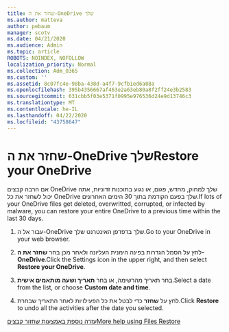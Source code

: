 ```yaml
---
title: שחזר את ה-OneDrive שלך
ms.author: matteva
author: pebaum
manager: scotv
ms.date: 04/21/2020
ms.audience: Admin
ms.topic: article
ROBOTS: NOINDEX, NOFOLLOW
localization_priority: Normal
ms.collection: Adm_O365
ms.custom: ''
ms.assetid: 8c07fc4e-98ba-438d-a4f7-9cfb1ed6a08a
ms.openlocfilehash: 395b4356667af463e2a63eb80a8f2ff24e3b2583
ms.sourcegitcommit: 631cbb5f03e5371f0995e976536d24e9d13746c3
ms.translationtype: MT
ms.contentlocale: he-IL
ms.lasthandoff: 04/22/2020
ms.locfileid: "43758647"
---
```

# <a name="restore-your-onedrive"></a><span data-ttu-id="4ec22-102">שחזר את ה-OneDrive שלך</span><span class="sxs-lookup"><span data-stu-id="4ec22-102">Restore your OneDrive</span></span>

<span data-ttu-id="4ec22-103">אם הרבה קבצים OneDrive שלך למחוק, מחדש, פגום, או נגוע בתוכנות זדוניות, אתה יכול לשחזר את כל OneDrive שלך בפעם הקודמת בתוך 30 הימים האחרונים.</span><span class="sxs-lookup"><span data-stu-id="4ec22-103">If lots of your OneDrive files get deleted, overwritted, corrupted, or infected by malware, you can restore your entire OneDrive to a previous time within the last 30 days.</span></span>
  
1. <span data-ttu-id="4ec22-104">עבור אל ה-OneDrive שלך בדפדפן האינטרנט שלך.</span><span class="sxs-lookup"><span data-stu-id="4ec22-104">Go to your OneDrive in your web browser.</span></span>
    
2. <span data-ttu-id="4ec22-105">לחץ על הסמל הגדרות בפינה הימנית העליונה ולאחר מכן בחר **שחזר את ה-OneDrive**.</span><span class="sxs-lookup"><span data-stu-id="4ec22-105">Click the Settings icon in the upper right, and then select **Restore your OneDrive**.</span></span>
    
3. <span data-ttu-id="4ec22-106">בחר תאריך מהרשימה, או בחר **תאריך ושעה מותאמים אישית**.</span><span class="sxs-lookup"><span data-stu-id="4ec22-106">Select a date from the list, or choose **Custom date and time**.</span></span>
    
4. <span data-ttu-id="4ec22-107">לחץ על **שחזר** כדי לבטל את כל הפעילויות לאחר התאריך שבחרת.</span><span class="sxs-lookup"><span data-stu-id="4ec22-107">Click **Restore** to undo all the activities after the date you selected.</span></span> 
    
[<span data-ttu-id="4ec22-108">עזרה נוספת באמצעות שחזור קבצים</span><span class="sxs-lookup"><span data-stu-id="4ec22-108">More help using Files Restore</span></span>](https://go.microsoft.com/fwlink/?linkid=872874)
  

